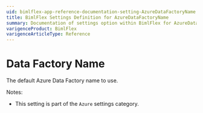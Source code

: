 ```yaml
---
uid: bimlflex-app-reference-documentation-setting-AzureDataFactoryName
title: BimlFlex Settings Definition for AzureDataFactoryName
summary: Documentation of settings option within BimlFlex for AzureDataFactoryName
varigenceProduct: BimlFlex
varigenceArticleType: Reference
---
```


# Data Factory Name

The default Azure Data Factory name to use.

Notes:

* This setting is part of the `Azure` settings category.

